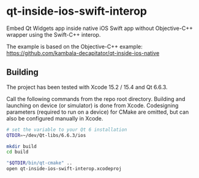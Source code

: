 # qt-inside-ios-swift-interop
Embed Qt Widgets app inside native iOS Swift app without Objective-C++ wrapper using the Swift-C++ interop.

The example is based on the Objective-C++ example: https://github.com/kambala-decapitator/qt-inside-ios-native

## Building
The project has been tested with Xcode 15.2 / 15.4 and Qt 6.6.3.

Call the following commands from the repo root directory. Building and launching on device (or simulator) is done from Xcode. Codesigning parameters (required to run on a device) for CMake are omitted, but can also be configured manually in Xcode.

```bash
# set the variable to your Qt 6 installation
QTDIR=~/dev/Qt-libs/6.6.3/ios

mkdir build
cd build

"$QTDIR/bin/qt-cmake" ..
open qt-inside-ios-swift-interop.xcodeproj
```

